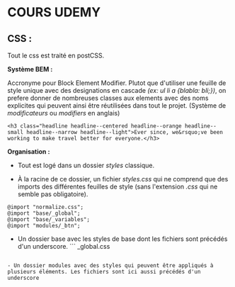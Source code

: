 # COURS UDEMY


## CSS :
Tout le css est traité en postCSS.

**Système BEM :**

Accronyme pour Block Element Modifier. Plutot que d'utiliser une feuille de style unique avec des designations en cascade *(ex: ul li a {blabla: bli;})*, on prefere donner de nombreuses classes aux elements avec des noms explicites qui peuvent ainsi être réutilisées dans tout le projet. (Système de *modificateurs* ou *modifiers* en anglais)
```
<h3 class="headline headline--centered headline--orange headline--small headline--narrow headline--light">Ever since, we&rsquo;ve been working to make travel better for everyone.</h3>
```





**Organisation :**
- Tout est logé dans un dossier *styles* classique.

- À la racine de ce dossier, un fichier *styles.css* qui ne comprend que des imports des différentes feuilles de style (sans l'extension *.css* qui ne semble pas obligatoire).
```
@import "normalize.css";
@import "base/_global";
@import "base/_variables";
@import "modules/_btn";
```
- Un dossier base avec les styles de base dont les fichiers sont précédés d'un underscore. ```
_global.css
```

- Un dossier modules avec des styles qui peuvent être appliqués à plusieurs éléments. Les fichiers sont ici aussi précédés d'un underscore
